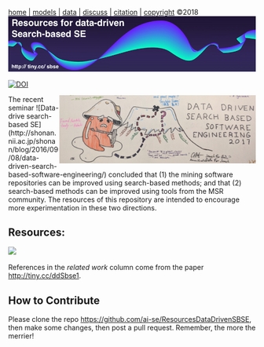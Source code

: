 
[home](http://tiny.cc/sbse) |
[models](xx) |
[data](xx) |
[discuss](https://github.com/ai-se/ResourcesDataDrivenSBSE/issues) |
[citation](CITATION.md) |
[copyright](https://github.com/ai-se/ResourcesDataDrivenSBSE/blob/master/LICENSE.md) &copy;2018 
<br>
[<img width=900 src="img/banner.png">](http://tiny.cc/sbse)<br> 


 [![DOI](https://zenodo.org/badge/116411075.svg)](https://zenodo.org/badge/latestdoi/116411075)


<img width=400 align=right src="img/ddsbse17.png">
The recent seminar 
![Data-drive search-based SE](http://shonan.nii.ac.jp/shonan/blog/2016/09/08/data-driven-search-based-software-engineering/)
concluded that 
(1) the  mining software repositories can be improved using search-based methods; and that (2) search-based methods can be improved using
  tools from the MSR community. The resources of this
  repository are intended to encourage more experimentation
  in these two directions.


## Resources:

![](https://github.com/ai-se/ResourceDataDrivenSBSE/raw/master/img/image0.png)

References in the _related work_ column come from the paper http://tiny.cc/ddSbse1.

## How to Contribute

Please clone the repo https://github.com/ai-se/ResourcesDataDrivenSBSE, then make
 some changes, then post a pull request. Remember, the more the merrier!
